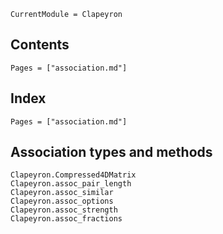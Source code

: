 ```@meta
CurrentModule = Clapeyron
```

## Contents

```@contents
Pages = ["association.md"]
```

## Index

```@index
Pages = ["association.md"]
```

## Association types and methods

```@docs
Clapeyron.Compressed4DMatrix
Clapeyron.assoc_pair_length
Clapeyron.assoc_similar
Clapeyron.assoc_options
Clapeyron.assoc_strength
Clapeyron.assoc_fractions
```
